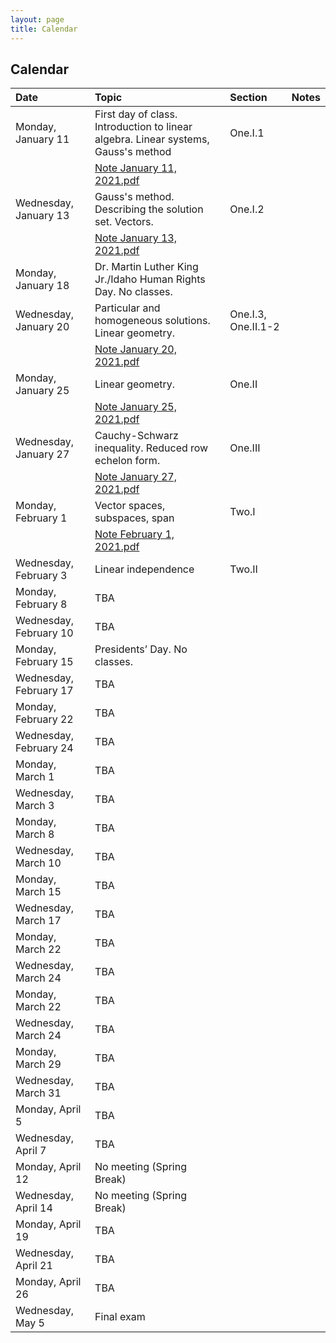 ```yaml
---
layout: page
title: Calendar
---
```


## Calendar

| Date | Topic | Section | Notes |
| :--- | :--- | :--- | :--- |
| Monday, January 11 | First day of class. Introduction to linear algebra. Linear systems, Gauss's method | One.I.1 |
| | [Note January 11, 2021.pdf](https://drive.google.com/file/d/13vEniYEGUEkZZe1h_gIFLQ3kOBp2anWA/view?usp=sharing) | |
| Wednesday, January 13 | Gauss's method. Describing the solution set. Vectors. | One.I.2 |
| | [Note January 13, 2021.pdf](https://drive.google.com/file/d/14BkMdGp8lbXmGSbVws9iF7wDC9nkE78v/view?usp=sharing) | |
| Monday, January 18 | Dr. Martin Luther King Jr./Idaho Human Rights Day. No classes. | |
| Wednesday, January 20 | Particular and homogeneous solutions. Linear geometry. | One.I.3, One.II.1-2 |
| | [Note January 20, 2021.pdf](https://drive.google.com/file/d/1a4_fi8QtjeExcHG-BNptsocsMoXPsUB3/view?usp=sharing) | |
| Monday, January 25 | Linear geometry. | One.II |
| | [Note January 25, 2021.pdf](https://drive.google.com/file/d/1h5qNBm8kyK7EVIZ9EUoI38iQyHVOInQd/view?usp=sharing) | |
| Wednesday, January 27 | Cauchy-Schwarz inequality. Reduced row echelon form. | One.III |
| | [Note January 27, 2021.pdf](https://drive.google.com/file/d/1q16xaCQ_YHzJkJGZEHPqOjpqPzXabvu7/view?usp=sharing) | |
| Monday, February 1 | Vector spaces, subspaces, span | Two.I |
| | [Note February 1, 2021.pdf](https://drive.google.com/file/d/15vWU2ok6yvSFCkD5OOidjBdfoCBs4ghF/view?usp=sharing) | |
| Wednesday, February 3 | Linear independence | Two.II |
| Monday, February 8 | TBA |
| Wednesday, February 10 | TBA |
| Monday, February 15 | Presidents’ Day. No classes. | |
| Wednesday, February 17 | TBA |
| Monday, February 22 | TBA |
| Wednesday, February 24 | TBA |
| Monday, March 1 | TBA |
| Wednesday, March 3 | TBA |
| Monday, March 8 | TBA |
| Wednesday, March 10 | TBA |
| Monday, March 15 | TBA |
| Wednesday, March 17 | TBA |
| Monday, March 22 | TBA |
| Wednesday, March 24 | TBA |
| Monday, March 22 | TBA |
| Wednesday, March 24 | TBA |
| Monday, March 29 | TBA |
| Wednesday, March 31 | TBA |
| Monday, April 5 | TBA |
| Wednesday, April 7 | TBA |
| Monday, April 12 | No meeting (Spring Break) |
| Wednesday, April 14 | No meeting (Spring Break) |
| Monday, April 19 | TBA |
| Wednesday, April 21 | TBA |
| Monday, April 26 | TBA |
| Wednesday, May 5 | Final exam |
